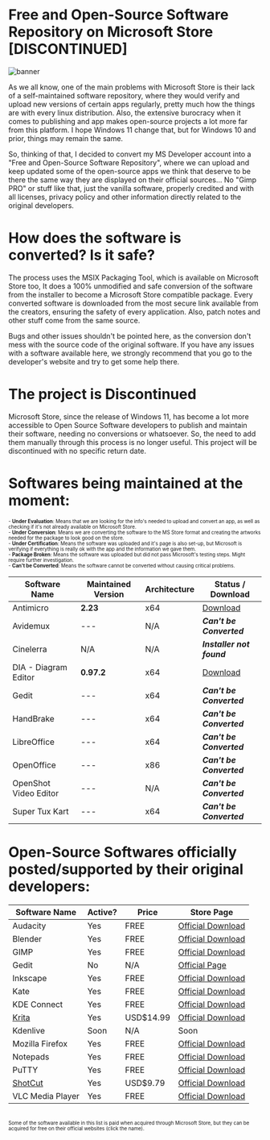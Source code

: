 # Free and Open-Source Software Repository on Microsoft Store [DISCONTINUED]

![banner](https://user-images.githubusercontent.com/21313332/124395717-fae21080-dcdb-11eb-8185-7470b2ee552f.png)

As we all know, one of the main problems with Microsoft Store is their lack of a self-maintained software repository, where they would verify and upload new versions of certain apps regularly, pretty much how the things are with every linux distribution. Also, the extensive burocracy when it comes to publishing and app makes open-source projects a lot more far from this platform. I hope Windows 11 change that, but for Windows 10 and prior, things may remain the same.

So, thinking of that, I decided to convert my MS Developer account into a "Free and Open-Source Software Repository", where we can upload and keep updated some of the open-source apps we think that deserve to be there the same way they are displayed on their official sources... No "Gimp PRO" or stuff like that, just the vanilla software, properly credited and with all licenses, privacy policy and other information directly related to the original developers.


# How does the software is converted? Is it safe?

The process uses the MSIX Packaging Tool, which is available on Microsoft Store too, It does a 100% unmodified and safe conversion of the software from the installer to become a Microsoft Store compatible package. Every converted software is downloaded from the most secure link available from the creators, ensuring the safety of every application. Also, patch notes and other stuff come from the same source.

Bugs and other issues shouldn't be pointed here, as the conversion don't mess with the source code of the original software. If you have any issues with a software available here, we strongly recommend that you go to the developer's website and try to get some help there.

# The project is Discontinued

Microsoft Store, since the release of Windows 11, has become a lot more accessible to Open Source Software developers to publish and maintain their software, needing no conversions or whatsoever. So, the need to add them manually through this process is no longer useful. This project will be discontinued with no specific return date. 

<!-- # How to contribute:

You can contribute by alerting about updates of the apps, as well as translations and recommending new softwares to be added to the repository. Check out the instructions below to make sure you will do everything correctly:

1. Only suggest softwares that are working on Windows 10 without any tweaks and are not already available on the store through official developer accounts.

2. The software must be sent as a TOPIC on the discussions, under the **[Requests](https://github.com/mayrinck/FOSSonMicrosoftStore/discussions/categories/requests)** Label and Discussion Topic. You must point every details that are requested in the fixed topic.

3. You can also send a pull-request to add translations and other useful information for any software that is already available.

4. There are some [guidelines](https://docs.microsoft.com/en-us/windows/uwp/publish/store-policies) to upload softwares to Microsoft Store. At this point, browsers and emulators are not allowed. Further instructions are also inside the link.

5. We will remove any software from the store as soon as a software is sent to the Microsoft Store from the original developer's account OR by request of the developer. -->


# Softwares being maintained at the moment:

<sub>
  <sup>
    - <b>Under Evaluation</b>: Means that we are looking for the info's needed to upload and convert an app, as well as checking if it's not already available on Microsoft Store.
    <br>
    - <b>Under Conversion</b>: Means we are converting the software to the MS Store format and creating the artworks needed for the package to look good on the store.
    <br>
    - <b>Under Certification</b>: Means the software was uploaded and it's page is also set-up, but Microsoft is verifying if everything is really ok with the app and the information we gave them.
    <br>
    - <b>Package Broken</b>: Means the software was uploaded but did not pass Microsoft's testing steps. Might require further investigation.
    <br>
    - <b>Can't be Converted</b>: Means the software cannot be converted without causing critical problems.
  </sup>
</sub>
<br>

| Software Name         | Maintained Version | Architecture  | Status / Download |
| --------------------- | ------------------ | ------------- | ---------------- |
| Antimicro             | **2.23**           | x64           | [Download](https://www.microsoft.com/store/apps/9n1fcfq6p5lw) |
| Avidemux              | ---                | N/A           | ***Can't be Converted*** |
| Cinelerra             | N/A                | N/A           | ***Installer not found*** |
| DIA - Diagram Editor  | **0.97.2**         | x64           | [Download](https://www.microsoft.com/store/apps/9npvgp9l96jj) |
| Gedit                 | ---                | x64           | ***Can't be Converted*** |
| HandBrake             | ---                | x64           | ***Can't be Converted*** |
| LibreOffice           | ---                | x64           | ***Can't be Converted*** |
| OpenOffice            | ---                | x86           | ***Can't be Converted*** |
| OpenShot Video Editor | ---                | N/A           | ***Can't be Converted*** |
| Super Tux Kart        | ---                | x64           | ***Can't be Converted*** |


# Open-Source Softwares officially posted/supported by their original developers:

| Software Name                                   | Active? | Price       | Store Page       |
| ----------------------------------------------- | ------- | ----------- | ---------------- |
| Audacity                                        | Yes     | FREE        | [Official Download](https://apps.microsoft.com/store/detail/audacity/XP8K0J757HHRDW) |
| Blender                                         | Yes     | FREE        | [Official Download](https://www.microsoft.com/store/apps/9pp3c07gtvrh) |
| GIMP                                            | Yes     | FREE        | [Official Download](https://apps.microsoft.com/store/detail/gimp/XPDM27W10192Q0) |
| Gedit                                           | No      | N/A         | [Official Page](https://www.microsoft.com/store/apps/9pl1j21xf0pt) |
| Inkscape                                        | Yes     | FREE        | [Official Download](https://www.microsoft.com/store/apps/9pd9bhglfc7h) |
| Kate                                            | Yes     | FREE        | [Official Download](https://www.microsoft.com/store/apps/9nwmw7bb59hw) |
| KDE Connect                                     | Yes     | FREE        | [Official Download](https://www.microsoft.com/store/apps/9n93mrmsxbf0) |
| [Krita](https://krita.org/)                     | Yes     | USD$14.99   | [Official Download](https://www.microsoft.com/store/apps/9n6x57zgrw96) |
| Kdenlive                                        | Soon    | N/A         | Soon |
| Mozilla Firefox                                 | Yes     | FREE        | [Official Download](https://www.microsoft.com/store/apps/9nzvdkpmr9rd) |
| Notepads                                        | Yes     | FREE        | [Official Download](https://www.microsoft.com/store/apps/9nhl4nsc67wm) |
| PuTTY                                           | Yes     | FREE        | [Official Download](https://apps.microsoft.com/store/detail/putty/XPFNZKSKLBP7RJ) |
| [ShotCut](https://shotcut.org/)                 | Yes     | USD$9.79    | [Official Download](https://www.microsoft.com/store/apps/9PLNFFL3P6LR) |
| VLC Media Player                                | Yes     | FREE        | [Official Download](https://www.microsoft.com/store/apps/9nblggh4vvnh) |
<br>
<sub>
  <sup>
    Some of the software available in this list is paid when acquired through Microsoft Store, but they can be acquired for free on their official websites (click the name).
  </sup>
</sub>
